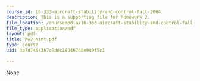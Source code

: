 ```yaml
---
course_id: 16-333-aircraft-stability-and-control-fall-2004
description: This is a supporting file for homework 2.
file_location: /coursemedia/16-333-aircraft-stability-and-control-fall-2004/3a7d7464367c9dec38946768e949f5c1_hw2_hint.pdf
file_type: application/pdf
layout: pdf
title: hw2_hint.pdf
type: course
uid: 3a7d7464367c9dec38946768e949f5c1

---
```

None
